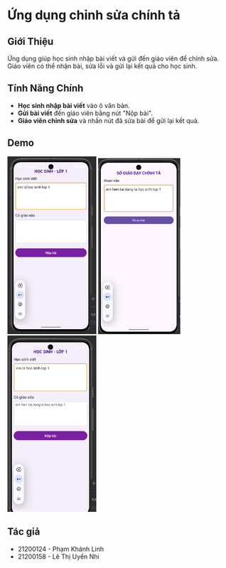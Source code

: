 # Ứng dụng chỉnh sửa chính tả
## Giới Thiệu
Ứng dụng giúp học sinh nhập bài viết và gửi đến giáo viên để chỉnh sửa. Giáo viên có thể nhận bài, sửa lỗi và gửi lại kết quả cho học sinh.

## Tính Năng Chính
- **Học sinh nhập bài viết** vào ô văn bản.
- **Gửi bài viết** đến giáo viên bằng nút "Nộp bài".
- **Giáo viên chỉnh sửa** và nhấn nút đã sửa bài để gửi lại kết quả.

## Demo
<img src="1.png" width="200"/> <img src="3.png" width="185"/> <img src="4.png" width="200"/>

## Tác giả
- 21200124 - Phạm Khánh Linh
- 21200158 - Lê Thị Uyển Nhi

